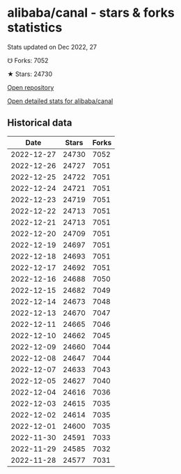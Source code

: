 # alibaba/canal - stars & forks statistics

Stats updated on Dec 2022, 27

☋ Forks: 7052

★ Stars: 24730

[Open repository](https://github.com/alibaba/canal)

[Open detailed stats for alibaba/canal](https://reviewgithub.com/rep/alibaba/canal)

## Historical data
| Date | Stars | Forks |
|------|-------|-------|
| 2022-12-27 | 24730 | 7052 | 
| 2022-12-26 | 24727 | 7051 | 
| 2022-12-25 | 24722 | 7051 | 
| 2022-12-24 | 24721 | 7051 | 
| 2022-12-23 | 24719 | 7051 | 
| 2022-12-22 | 24713 | 7051 | 
| 2022-12-21 | 24713 | 7051 | 
| 2022-12-20 | 24709 | 7051 | 
| 2022-12-19 | 24697 | 7051 | 
| 2022-12-18 | 24693 | 7051 | 
| 2022-12-17 | 24692 | 7051 | 
| 2022-12-16 | 24688 | 7050 | 
| 2022-12-15 | 24682 | 7049 | 
| 2022-12-14 | 24673 | 7048 | 
| 2022-12-13 | 24670 | 7047 | 
| 2022-12-11 | 24665 | 7046 | 
| 2022-12-10 | 24662 | 7045 | 
| 2022-12-09 | 24660 | 7044 | 
| 2022-12-08 | 24647 | 7044 | 
| 2022-12-07 | 24633 | 7043 | 
| 2022-12-05 | 24627 | 7040 | 
| 2022-12-04 | 24616 | 7036 | 
| 2022-12-03 | 24615 | 7035 | 
| 2022-12-02 | 24614 | 7035 | 
| 2022-12-01 | 24600 | 7035 | 
| 2022-11-30 | 24591 | 7033 | 
| 2022-11-29 | 24585 | 7032 | 
| 2022-11-28 | 24577 | 7031 | 


